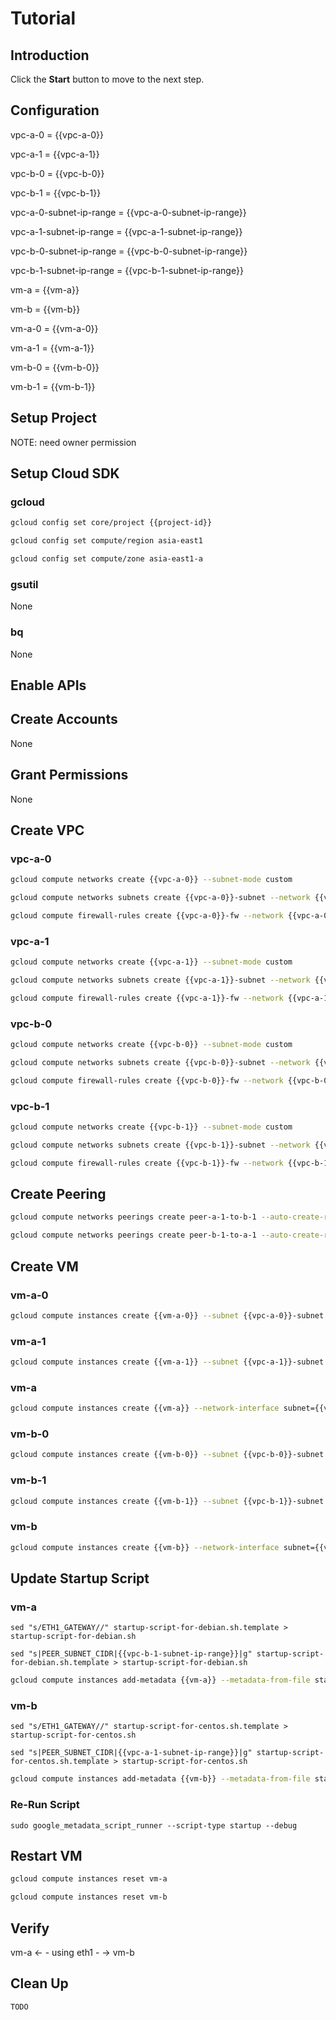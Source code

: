 # Tutorial

## Introduction

<walkthrough-tutorial-duration duration="30"></walkthrough-tutorial-duration>

Click the **Start** button to move to the next step.

## Configuration

<walkthrough-watcher-constant key="vpc-a-0" value="vpc-a-0"></walkthrough-watcher-constant>
<walkthrough-watcher-constant key="vpc-a-1" value="vpc-a-1"></walkthrough-watcher-constant>
<walkthrough-watcher-constant key="vpc-b-0" value="vpc-b-0"></walkthrough-watcher-constant>
<walkthrough-watcher-constant key="vpc-b-1" value="vpc-b-1"></walkthrough-watcher-constant>
<walkthrough-watcher-constant key="vpc-a-0-subnet-ip-range" value="192.168.100.0/24"></walkthrough-watcher-constant>
<walkthrough-watcher-constant key="vpc-a-1-subnet-ip-range" value="192.168.101.0/24"></walkthrough-watcher-constant>
<walkthrough-watcher-constant key="vpc-b-0-subnet-ip-range" value="192.168.200.0/24"></walkthrough-watcher-constant>
<walkthrough-watcher-constant key="vpc-b-1-subnet-ip-range" value="192.168.201.0/24"></walkthrough-watcher-constant>
<walkthrough-watcher-constant key="vm-a" value="vm-a"></walkthrough-watcher-constant>
<walkthrough-watcher-constant key="vm-b" value="vm-b"></walkthrough-watcher-constant>
<walkthrough-watcher-constant key="vm-a-0" value="vm-a-0"></walkthrough-watcher-constant>
<walkthrough-watcher-constant key="vm-a-1" value="vm-a-1"></walkthrough-watcher-constant>
<walkthrough-watcher-constant key="vm-b-0" value="vm-b-0"></walkthrough-watcher-constant>
<walkthrough-watcher-constant key="vm-b-1" value="vm-b-1"></walkthrough-watcher-constant>

vpc-a-0 = {{vpc-a-0}}

vpc-a-1 = {{vpc-a-1}}

vpc-b-0 = {{vpc-b-0}}

vpc-b-1 = {{vpc-b-1}}

vpc-a-0-subnet-ip-range = {{vpc-a-0-subnet-ip-range}}

vpc-a-1-subnet-ip-range = {{vpc-a-1-subnet-ip-range}}

vpc-b-0-subnet-ip-range = {{vpc-b-0-subnet-ip-range}}

vpc-b-1-subnet-ip-range = {{vpc-b-1-subnet-ip-range}}

vm-a = {{vm-a}}

vm-b = {{vm-b}}

vm-a-0 = {{vm-a-0}}

vm-a-1 = {{vm-a-1}}

vm-b-0 = {{vm-b-0}}

vm-b-1 = {{vm-b-1}}

## Setup Project

<walkthrough-project-setup></walkthrough-project-setup>

<walkthrough-footnote>NOTE: need owner permission</walkthrough-footnote>

## Setup Cloud SDK

### gcloud

```bash
gcloud config set core/project {{project-id}}
```
```bash
gcloud config set compute/region asia-east1
```
```bash
gcloud config set compute/zone asia-east1-a
```

### gsutil

None

### bq

None


## Enable APIs

<walkthrough-enable-apis apis="compute.googleapis.com"></walkthrough-enable-apis>

## Create Accounts

None

## Grant Permissions

None

## Create VPC

### vpc-a-0

```bash
gcloud compute networks create {{vpc-a-0}} --subnet-mode custom
```
```bash
gcloud compute networks subnets create {{vpc-a-0}}-subnet --network {{vpc-a-0}} --range {{vpc-a-0-subnet-ip-range}}
```
```bash
gcloud compute firewall-rules create {{vpc-a-0}}-fw --network {{vpc-a-0}} --allow tcp:22,icmp
```

### vpc-a-1

```bash
gcloud compute networks create {{vpc-a-1}} --subnet-mode custom
```
```bash
gcloud compute networks subnets create {{vpc-a-1}}-subnet --network {{vpc-a-1}} --range {{vpc-a-1-subnet-ip-range}}
```
```bash
gcloud compute firewall-rules create {{vpc-a-1}}-fw --network {{vpc-a-1}} --allow tcp:22,icmp
```

### vpc-b-0

```bash
gcloud compute networks create {{vpc-b-0}} --subnet-mode custom
```
```bash
gcloud compute networks subnets create {{vpc-b-0}}-subnet --network {{vpc-b-0}} --range {{vpc-b-0-subnet-ip-range}}
```
```bash
gcloud compute firewall-rules create {{vpc-b-0}}-fw --network {{vpc-b-0}} --allow tcp:22,icmp
```

### vpc-b-1

```bash
gcloud compute networks create {{vpc-b-1}} --subnet-mode custom
```
```bash
gcloud compute networks subnets create {{vpc-b-1}}-subnet --network {{vpc-b-1}} --range {{vpc-b-1-subnet-ip-range}}
```
```bash
gcloud compute firewall-rules create {{vpc-b-1}}-fw --network {{vpc-b-1}} --allow tcp:22,icmp
```

## Create Peering

```bash
gcloud compute networks peerings create peer-a-1-to-b-1 --auto-create-routes --network={{vpc-a-1}} --peer-project {{project-id}} --peer-network {{vpc-b-1}}
```
```bash
gcloud compute networks peerings create peer-b-1-to-a-1 --auto-create-routes --network={{vpc-b-1}} --peer-project {{project-id}} --peer-network {{vpc-a-1}}
```

## Create VM

### vm-a-0

```bash
gcloud compute instances create {{vm-a-0}} --subnet {{vpc-a-0}}-subnet --image-family debian-9 --image-project debian-cloud --metadata="enable-oslogin=TRUE,startup-script=apt-get update"
```

### vm-a-1

```bash
gcloud compute instances create {{vm-a-1}} --subnet {{vpc-a-1}}-subnet --image-family debian-9 --image-project debian-cloud --metadata="enable-oslogin=TRUE,startup-script=apt-get update"
```

### vm-a

```bash
gcloud compute instances create {{vm-a}} --network-interface subnet={{vpc-a-0}}-subnet --network-interface subnet={{vpc-a-1}}-subnet --image-family debian-9 --image-project debian-cloud --metadata="enable-oslogin=TRUE,startup-script=apt-get update"
```

### vm-b-0

```bash
gcloud compute instances create {{vm-b-0}} --subnet {{vpc-b-0}}-subnet --image-family centos-7 --image-project centos-cloud --metadata="enable-oslogin=TRUE,startup-script=yum upgrade"
```

### vm-b-1

```bash
gcloud compute instances create {{vm-b-1}} --subnet {{vpc-b-1}}-subnet --image-family centos-7 --image-project centos-cloud --metadata="enable-oslogin=TRUE,startup-script=yum upgrade"
```

### vm-b

```bash
gcloud compute instances create {{vm-b}} --network-interface subnet={{vpc-b-0}}-subnet --network-interface subnet={{vpc-b-1}}-subnet --image-family centos-7 --image-project centos-cloud --metadata="enable-oslogin=TRUE,startup-script=yum upgrade"
```

## Update Startup Script

### vm-a

```
sed "s/ETH1_GATEWAY//" startup-script-for-debian.sh.template > startup-script-for-debian.sh
```
```
sed "s|PEER_SUBNET_CIDR|{{vpc-b-1-subnet-ip-range}}|g" startup-script-for-debian.sh.template > startup-script-for-debian.sh
```
```bash
gcloud compute instances add-metadata {{vm-a}} --metadata-from-file startup-script=startup-script-for-debian.sh 
```

### vm-b

```
sed "s/ETH1_GATEWAY//" startup-script-for-centos.sh.template > startup-script-for-centos.sh
```
```
sed "s|PEER_SUBNET_CIDR|{{vpc-a-1-subnet-ip-range}}|g" startup-script-for-centos.sh.template > startup-script-for-centos.sh
```
```bash
gcloud compute instances add-metadata {{vm-b}} --metadata-from-file startup-script=startup-script-for-centos.sh 
```

### Re-Run Script

```
sudo google_metadata_script_runner --script-type startup --debug
```

## Restart VM

```bash
gcloud compute instances reset vm-a
```
```bash
gcloud compute instances reset vm-b
```

## Verify

vm-a <- - using eth1 - -> vm-b

## Clean Up

```bash
TODO
```
